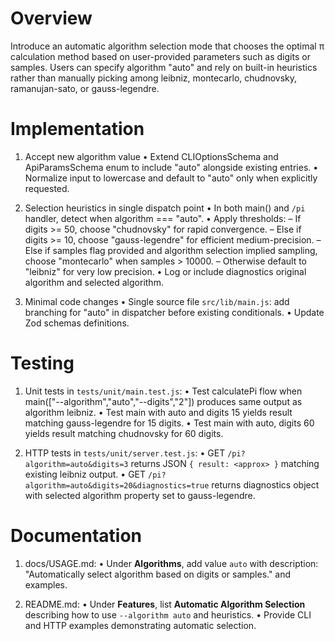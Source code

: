 # Overview

Introduce an automatic algorithm selection mode that chooses the optimal π calculation method based on user-provided parameters such as digits or samples. Users can specify algorithm "auto" and rely on built-in heuristics rather than manually picking among leibniz, montecarlo, chudnovsky, ramanujan-sato, or gauss-legendre.

# Implementation

1. Accept new algorithm value
   • Extend CLIOptionsSchema and ApiParamsSchema enum to include "auto" alongside existing entries.
   • Normalize input to lowercase and default to "auto" only when explicitly requested.

2. Selection heuristics in single dispatch point
   • In both main() and `/pi` handler, detect when algorithm === "auto".
   • Apply thresholds:
     – If digits >= 50, choose "chudnovsky" for rapid convergence.
     – Else if digits >= 10, choose "gauss-legendre" for efficient medium-precision.
     – Else if samples flag provided and algorithm selection implied sampling, choose "montecarlo" when samples > 10000.
     – Otherwise default to "leibniz" for very low precision.
   • Log or include diagnostics original algorithm and selected algorithm.

3. Minimal code changes
   • Single source file `src/lib/main.js`: add branching for "auto" in dispatcher before existing conditionals.
   • Update Zod schemas definitions.

# Testing

1. Unit tests in `tests/unit/main.test.js`:
   • Test calculatePi flow when main(["--algorithm","auto","--digits","2"]) produces same output as algorithm leibniz.
   • Test main with auto and digits 15 yields result matching gauss-legendre for 15 digits.
   • Test main with auto, digits 60 yields result matching chudnovsky for 60 digits.

2. HTTP tests in `tests/unit/server.test.js`:
   • GET `/pi?algorithm=auto&digits=3` returns JSON `{ result: <approx> }` matching existing leibniz output.
   • GET `/pi?algorithm=auto&digits=20&diagnostics=true` returns diagnostics object with selected algorithm property set to gauss-legendre.

# Documentation

1. docs/USAGE.md:
   • Under **Algorithms**, add value `auto` with description: "Automatically select algorithm based on digits or samples." and examples.

2. README.md:
   • Under **Features**, list **Automatic Algorithm Selection** describing how to use `--algorithm auto` and heuristics.
   • Provide CLI and HTTP examples demonstrating automatic selection.